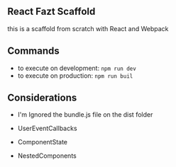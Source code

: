 ## React Fazt Scaffold
this is a scaffold from scratch with React and Webpack

## Commands
- to execute on development: `npm run dev`
- to execute on production: `npm run buil`

## Considerations
- I'm Ignored the bundle.js file on the dist folder

- UserEventCallbacks
- ComponentState
- NestedComponents
